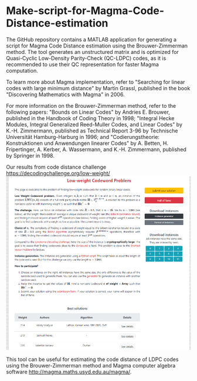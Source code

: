 # Make-script-for-Magma-Code-Distance-estimation
The GitHub repository contains a MATLAB application for generating a script for Magma Code Distance estimation using the Brouwer-Zimmerman method. The tool generates an unstructured matrix and is optimized for Quasi-Cyclic Low-Density Parity-Check (QC-LDPC) codes, as it is recommended to use their QC representation for faster Magma computation.

To learn more about Magma implementation, refer to "Searching for linear codes with large minimum distance" by Martin Grassl, published in the book "Discovering Mathematics with Magma" in 2006.

For more information on the Brouwer-Zimmerman method, refer to the following papers: "Bounds on Linear Codes" by Andries E. Brouwer, published in the Handbook of Coding Theory in 1998; "Integral Hecke Modules, Integral Generalized Reed-Muller Codes, and Linear Codes" by K.-H. Zimmermann, published as Technical Report 3-96 by Technische Universität Hamburg-Harburg in 1996; and "Codierungstheorie: Konstruktionen und Anwendungen linearer Codes" by A. Betten, H. Fripertinger, A. Kerber, A. Wassermann, and K.-H. Zimmermann, published by Springer in 1998.


Our results from code distance challenge https://decodingchallenge.org/low-weight/
![alt text](https://github.com/Lcrypto/Length-und-Rate-adaptive-code/blob/master/Code_distance_challenge.png)




This tool can be useful for estimating the code distance of LDPC codes using the Brouwer-Zimmerman method and Magma computer algebra software http://magma.maths.usyd.edu.au/magma/.
